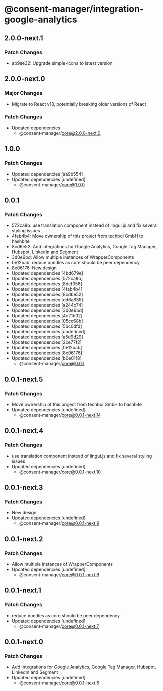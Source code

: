 # @consent-manager/integration-google-analytics

## 2.0.0-next.1

### Patch Changes

- ab9ae32: Upgrade simple-icons to latest version

## 2.0.0-next.0

### Major Changes

- Migrate to React v18, potentially breaking older versions of React

### Patch Changes

- Updated dependencies
  - @consent-manager/core@2.0.0-next.0

## 1.0.0

### Patch Changes

- Updated dependencies [aa9b554]
- Updated dependencies [undefined]
  - @consent-manager/core@1.0.0

## 0.0.1

### Patch Changes

- 572ca8b: use translation component instead of lingui.js and fix several styling issues
- 4fab4b4: Move ownership of this project from techboi GmbH to hashbite
- 8cd6e52: Add integrations for Google Analytics, Google Tag Manager, Hubspot, LinkedIn and Segment
- 3d0e6bd: Allow multiple instances of WrapperComponents
- 0e12bab: reduce bundles as core should be peer dependency
- 8e06176: New design
- Updated dependencies [4bd679e]
- Updated dependencies [572ca8b]
- Updated dependencies [8dcf056]
- Updated dependencies [4fab4b4]
- Updated dependencies [8cd6e52]
- Updated dependencies [dd6a635]
- Updated dependencies [a244c74]
- Updated dependencies [3d0e6bd]
- Updated dependencies [4c21b02]
- Updated dependencies [05cc68b]
- Updated dependencies [5bc0dfd]
- Updated dependencies [undefined]
- Updated dependencies [a5d9d29]
- Updated dependencies [2ce77f2]
- Updated dependencies [0e12bab]
- Updated dependencies [8e06176]
- Updated dependencies [b0e0118]
  - @consent-manager/core@0.0.1

## 0.0.1-next.5

### Patch Changes

- Move ownership of this project from techboi GmbH to hashbite
- Updated dependencies [undefined]
  - @consent-manager/core@0.0.1-next.14

## 0.0.1-next.4

### Patch Changes

- use translation component instead of lingui.js and fix several styling issues
- Updated dependencies [undefined]
  - @consent-manager/core@0.0.1-next.10

## 0.0.1-next.3

### Patch Changes

- New design
- Updated dependencies [undefined]
  - @consent-manager/core@0.0.1-next.9

## 0.0.1-next.2

### Patch Changes

- Allow multiple instances of WrapperComponents
- Updated dependencies [undefined]
  - @consent-manager/core@0.0.1-next.8

## 0.0.1-next.1

### Patch Changes

- reduce bundles as core should be peer dependency
- Updated dependencies [undefined]
  - @consent-manager/core@0.0.1-next.7

## 0.0.1-next.0

### Patch Changes

- Add integrations for Google Analytics, Google Tag Manager, Hubspot, LinkedIn and Segment
- Updated dependencies [undefined]
  - @consent-manager/core@0.0.1-next.6
